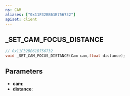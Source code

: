```yaml
---
ns: CAM
aliases: ["0x11F32BB61B756732"]
apiset: client
---
```

## _SET_CAM_FOCUS_DISTANCE

```c
// 0x11F32BB61B756732
void _SET_CAM_FOCUS_DISTANCE(Cam cam,float distance);
```


## Parameters
* **cam**:
* **distance**: